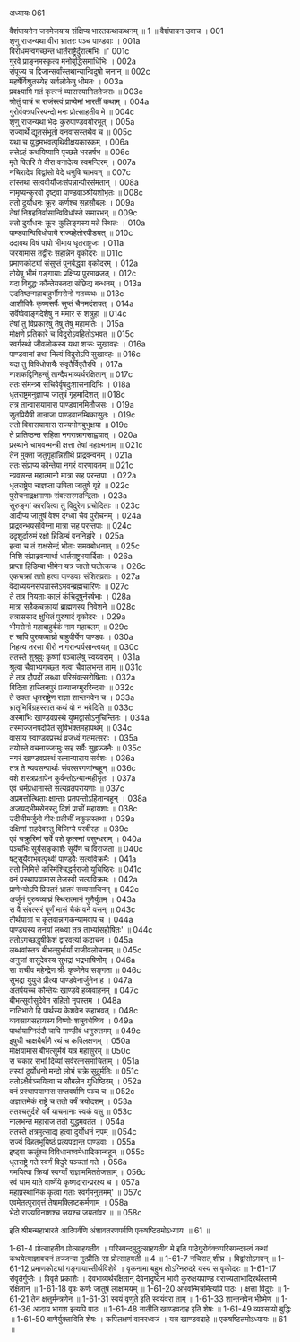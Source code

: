 अध्यायः 061

वैशंपायनेन जनमेजयाय संक्षिप्य भारतकथाकथनम् ॥ 1 ॥
वैशंपायन उवाच ।	001  
शृणु राजन्यथा वीरा भ्रातरः पञ्च पाण्डवाः ।	001a  
विरोधमन्वगच्छन्त धार्तराष्ट्रैर्दुरात्मभिः ॥\'	001c  
गुरवे प्राङ्नमस्कृत्य मनोबुद्धिसमाधिभिः ।	002a  
संपूज्य च द्विजान्सर्वांस्तथान्यान्विदुषो जनान् ॥	002c  
महर्षेर्विश्रुतस्येह सर्वलोकेषु धीमतः ।	003a  
प्रवक्ष्यामि मतं कृत्स्नं व्यासस्यामिततेजसः ॥	003c  
श्रोतुं पात्रं च राजंस्त्वं प्राप्येमां भारतीं कथाम् ।	004a  
गुरोर्वक्त्रपरिस्पन्दो मनः प्रोत्साहतीव मे ॥	004c  
शृणु राजन्यथा भेदः कुरुपाण्डवयोरभूत् ।	005a  
राज्यार्थे द्यूतसंभूतो वनवासस्तथैव च ॥	005c  
यथा च युद्धमभवत्पृथिवीक्षयकारकम् ।	006a  
तत्तेऽहं कथयिष्यामि पृच्छते भरतर्षभ ॥	006c  
मृते पितरि ते वीरा वनादेत्य स्वमन्दिरम् ।	007a  
नचिरादेव विद्वांसो वेदे धनुषि चाभवन् ॥	007c  
तांस्तथा सत्ववीर्यौजःसंपन्नान्पौरसंमतान् ।	008a  
नामृष्यन्कुरवो दृष्ट्वा पाण्डवाञ्श्रीयशोभृतः ॥	008c  
ततो दुर्योधनः क्रूरः कर्णश्च सहसौबलः ।	009a  
तेषां निग्रहनिर्वासान्विविधांस्ते समारभन् ॥	009c  
ततो दुर्योधनः क्रूरः कुलिङ्गस्य मते स्थितः ।	010a  
पाम्डवान्विविधोपायै राज्यहेतोरपीडयत् ॥	010c  
ददावथ विषं पापो भीमाय धृतराष्ट्रजः ।	011a  
जरयामास तद्वीरः सहान्नेन वृकोदरः ॥	011c  
प्रमाणकोट्यां संसुप्तं पुनर्बद्ध्वा वृकोदरम् ।	012a  
तोयेषु भीमं गङ्गायाः प्रक्षिप्य पुरमाव्रजत् ॥	012c  
यदा विबुद्धः कौन्तेयस्तदा संछिद्य बन्धनम् ।	013a  
उदतिष्ठन्महाबाहुर्भीमसेनो गतव्यथः ॥	013c  
आशीविषैः कृष्णसर्पैः सुप्तं चैनमदंशयत् ।	014a  
सर्वेष्वेवाङ्गदेशेषु न ममार स शत्रुहा ॥	014c  
तेषां तु विप्रकारेषु तेषु तेषु महामतिः ।	015a  
मोक्षणे प्रतिकारे च विदुरोऽवहितोऽभवत् ॥	015c  
स्वर्गस्थो जीवलोकस्य यथा शक्रः सुखावहः ।	016a  
पाण्डवानां तथा नित्यं विदुरोऽपि सुखावहः ॥	016c  
यदा तु विविधोपायैः संवृतैर्विवृतैरपि ।	017a  
नाशकद्विनिहन्तुं तान्दैवभाव्यर्थरक्षितान् ॥	017c  
ततः संमन्त्र्य सचिवैर्वृषदुःशासनादिभिः ।	018a  
धृतराष्ट्रमनुज्ञाप्य जातुषं गृहमादिशत् ॥	018c  
तत्र तान्वासयामास पाण्डवानमितौजसः ।	019a  
सुतप्रियैषी तान्राजा पाण्डवानम्बिकासुतः ।	019c  
ततो विवासयामास राज्यभोगबुभुक्षया ॥	019e  
ते प्रातिष्ठन्त सहिता नगरान्नागसाह्वयात् ।	020a  
प्रस्थाने चाभवन्मन्त्री क्षत्ता तेषां महात्मनाम् ॥	021c  
तेन मुक्ता जतुगृहान्निशीथे प्राद्रवन्वनम् ।	021a  
ततः संप्राप्य कौन्तेया नगरं वारणावतम् ॥	021c  
न्यवसन्त महात्मानो मात्रा सह परन्तपाः ।	022a  
धृतराष्ट्रेण चाज्ञप्ता उषिता जातुषे गृहे ॥	022c  
पुरोचनाद्रक्षमाणाः संवत्सरमतन्द्रिताः ।	023a  
सुरुङ्गां कारयित्वा तु विदुरेण प्रचोदिताः ॥	023c  
आदीप्य जातुषं वेश्म दग्ध्वा चैव पुरोचनम् ।	024a  
प्राद्रवन्भयसंविग्ना मात्रा सह परन्तपाः ॥	024c  
ददृशुर्दारुमं रक्षो हिडिम्बं वननिर्झरे ।	025a  
हत्वा च तं राक्षसेन्द्रं भीताः समवबोधनात् ॥	025c  
निशि संप्राद्रवन्पार्था धार्तराष्ट्रभयार्दिताः ।	026a  
प्राप्ता हिडिम्बा भीमेन यत्र जातो घटोत्कचः ॥	026c  
एकचक्रां ततो हत्वा पाण्डवाः संशितव्रताः ।	027a  
वेदाध्ययनसंपन्नास्तेऽभवन्ब्रह्मचारिणः ॥	027c  
ते तत्र नियताः कालं कंचिदूषुर्नरर्षभाः ।	028a  
मात्रा सहैकचक्रायां ब्राह्मणस्य निवेशने ॥	028c  
तत्राससाद क्षुधितं पुरुषादं वृकोदरः ।	029a  
भीमसेनो महाबाहुर्बकं नाम महाबलम् ॥	029c  
तं चापि पुरुषव्याघ्रो बाहुवीर्येण पाण्डवः ।	030a  
निहत्य तरसा वीरो नागरान्पर्यसान्त्वयत् ॥	030c  
ततस्ते शुश्रुवुः कृष्णां पञ्चालेषु स्वयंवराम् ।	031a  
श्रुत्वा चैवाभ्यगच्छ्त गत्वा चैवालभन्त ताम् ॥	031c  
ते तत्र द्रौपदीं लब्ध्वा परिसंवत्सरोषिताः ।	032a  
विदिता हास्तिनपुरं प्रत्याजग्मुररिन्दमाः ॥	032c  
ते उक्ता धृतराष्ट्रेण राज्ञा शान्तनवेन च ।	033a  
भ्रातृभिर्विग्रहस्तात कथं वो न भवेदिति ॥	033c  
अस्माभिः खाण्डवप्रस्थे युष्मद्वासोऽनुचिन्तितः ।	034a  
तस्माज्जनपदोपेतं सुविभक्तमहापथम् ॥	034c  
वासाय स्वाण्डवप्रस्थं व्रजध्वं गतमत्सराः ।	035a  
तयोस्ते वचनाज्जग्मुः सह सर्वैः सुहृज्जनैः ॥	035c  
नगरं खाण्डवप्रस्थं रत्नान्यादाय सर्वशः ।	036a  
तत्र ते न्यवसन्पार्थाः संवत्सरगणांन्बहून् ॥	036c  
वशे शस्त्रप्रतापेन कुर्वन्तोऽन्यान्महीभृतः ।	037a  
एवं धर्मप्रधानास्ते सत्यव्रतपरायणाः ॥	037c  
अप्रमत्तोत्थिताः क्षान्ताः प्रतपन्तोऽहितान्बहून् ।	038a  
अजयद्भीमसेनस्तु दिशं प्राचीं महायशाः ॥	038c  
उदीचीमर्जुनो वीरः प्रतीचीं नकुलस्तथा ।	039a  
दक्षिणां सहदेवस्तु विजिग्ये परवीरहा ॥	039c  
एवं चक्रुरिमां सर्वे वशे कृत्स्नां वसुन्धराम् ।	040a  
पञ्चभिः सूर्यसङ्काशैः सूर्येण च विराजता ॥	040c  
षट्सूर्येवाभवत्पृथ्वी पाण्डवैः सत्यविक्रमैः ।	041a  
ततो निमित्ते कस्मिंश्चिद्धर्मराजो युधिष्ठिरः ॥	041c  
वनं प्रस्थापयामास तेजस्वी सत्यविक्रमः ।	042a  
प्राणेभ्योऽपि प्रियतरं भ्रातरं सव्यसाचिनम् ॥	042c  
अर्जुनं पुरुषव्याघ्रं स्थिरात्मानं गुणैर्युतम् ।	043a  
स वै संवत्सरं पूर्णं मासं चैकं वने वसन् ॥	043c  
तीर्थयात्रां च कृतवान्नागकन्यामवाप च ।	044a  
पाण्ड्यस्य तनयां लब्ध्वा तत्र ताभ्यांसहोषितः\' ॥	044c  
ततोऽगच्छद्धृषीकेशं द्वारवत्यां कदाचन ।	045a  
लब्धवांस्तत्र बीभत्सुर्भार्यां राजीवलोचनाम् ॥	045c  
अनुजां वासुदेवस्य सुभद्रां भद्रभाषिणीम् ।	046a  
सा शचीव महेन्द्रेण श्रीः कृष्णेनेव सङ्गता ॥	046c  
सुभद्रा युयुजे प्रीत्या पाण्डवेनार्जुनेन ह ।	047a  
अतर्पयच्च कौन्तेयः खाण्डवे हव्यवाहनम् ॥	047c  
बीभत्सुर्वासुदेवेन सहितो नृपस्तम ।	048a  
नातिभारो हि पार्थस्य केशवेन सहाभवत् ॥	048c  
व्यवसायसहायस्य विष्णोः शत्रुवधेष्विव ।	049a  
पार्थायाग्निर्ददौ चापि गाण्डीवं धनुरुत्तमम् ॥	049c  
इषुधी चाक्षयैर्बाणै रथं च कपिलक्षणम् ।	050a  
मोक्षयामास बीभत्सुर्मयं यत्र महासुरम् ॥	050c  
स चकार सभां दिव्यां सर्वरत्नसमाचिताम् ।	051a  
तस्यां दुर्योधनो मन्दो लोभं चक्रे सुदुर्मतिः ॥	051c  
ततोऽक्षैर्वञ्चयित्वा च सौबलेन युधिष्ठिरम् ।	052a  
वनं प्रस्थापयामास सप्तवर्षाणि पञ्च च ॥	052c  
अज्ञातमेकं राष्ट्रे च ततो वर्षं त्रयोदशम् ।	053a  
ततश्चतुर्दशे वर्षे याचमानाः स्वकं वसु ॥	053c  
नालभन्त महाराज ततो युद्धमवर्तत ।	054a  
ततस्ते क्षत्रमुत्साद्य हत्वा दुर्योधनं नृपम् ॥	054c  
राज्यं विहतभूयिष्ठं प्रत्यपद्यन्त पाण्डवाः ।	055a  
इष्ट्वा क्रतूंश्च विविधानश्वमेधादिकान्बहून् ॥	055c  
धृतराष्ट्रे गते स्वर्गं विदुरे पञ्चतां गते ।	056a  
गमयित्वा क्रियां स्वर्ग्यां राज्ञाममिततेजसाम् ॥	056c  
स्वं धाम याते वार्ष्णेये कृष्णदारान्प्ररक्ष्य च ।	057a  
महाप्रस्थानिकं कृत्वा गताः स्वर्गमनुत्तमम्\' ॥	057c  
एवमेतत्पुरावृत्तं तेषामक्लिष्टकर्मणाम् ।	058a  
भेदो राज्यविनाशश्च जयश्च जयतांवर ॥ ॥	058c  

इति श्रीमन्महाभारते आदिपर्वणि अंशावतरणपर्वणि एकषष्टितमोऽध्यायः ॥ 61 ॥

1-61-4 प्रोत्साहतीव प्रोत्साहयतीव । परिस्पन्दमुदुत्साहयतीव मे इति पाठेगुरोर्वक्त्रपरिस्पन्दस्त्वं कथां कथयेत्याज्ञावचनं तज्जन्या मुत्प्रीतिः सा प्रोत्साहयती ॥ 4 ॥ 1-61-7 नचिरात् शीघ्र । विद्वांसोऽमवन् ॥ 1-61-12 प्रमाणकोट्यां गङ्गायास्तीर्थविशेषे । वृकनामा बहुभ क्षोऽग्निरुदरे यस्य स वृकोदरः ॥ 1-61-17 संवृतैर्गुप्तैः । विवृतै प्रकाशैः । दैवभाव्यर्थरक्षितान् दैवेनादृष्टेन भावी कुरुक्षयपाण्ड वराज्यलाभादिरर्थस्तस्मै रक्षितान् ॥ 1-61-18 वृषः कर्णः जातुषं लाक्षामयम् ॥ 1-61-20 अभवन्मित्रमित्यपि पाठः । क्षत्ता विदुरः ॥ 1-61-21 तेन क्षत्तुर्मन्त्रणेन ॥ 1-61-31 स्वयं वृणुते इति स्वयंवरा ताम् ॥ 1-61-33 शान्तनवेन भीष्मेण ॥ 1-61-36 आदाय भागश इत्यपि पाठः ॥ 1-61-48 नातीति खाण्डवदाह इति शेषः ॥ 1-61-49 व्यवसायो बुद्धिः ॥ 1-61-50 बाणैर्युक्ताविति शेषः । कपिलक्षणं वानरध्वजं । यत्र खाण्डवदाहे ॥ एकषष्टितमोऽध्यायः ॥ 61 ॥
